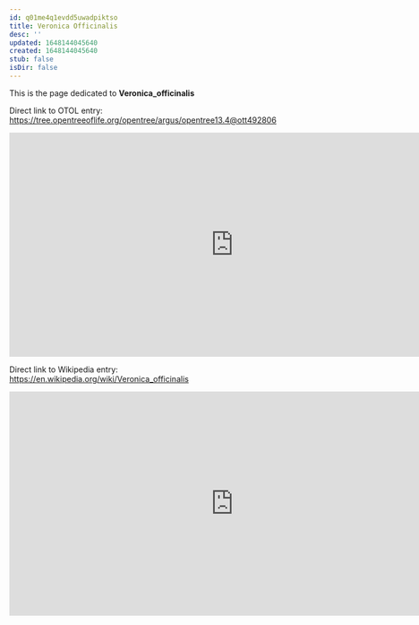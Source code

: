 ```yaml
---
id: q01me4q1evdd5uwadpiktso
title: Veronica Officinalis
desc: ''
updated: 1648144045640
created: 1648144045640
stub: false
isDir: false
---
```

This is the page dedicated to **Veronica_officinalis**


Direct link to OTOL entry: https://tree.opentreeoflife.org/opentree/argus/opentree13.4@ott492806



<html>
    <body>
    <iframe src="https://tree.opentreeoflife.org/opentree/argus/opentree13.4@ott492806"
    width="800" height="400" frameborder="0" allowfullscreen> </iframe>
    </body>
</html>
    


Direct link to Wikipedia entry: https://en.wikipedia.org/wiki/Veronica_officinalis



<html>
    <body>
    <iframe src="https://en.wikipedia.org/wiki/Veronica_officinalis"
    width="800" height="400" frameborder="0" allowfullscreen> </iframe>
    </body>
</html>
    
